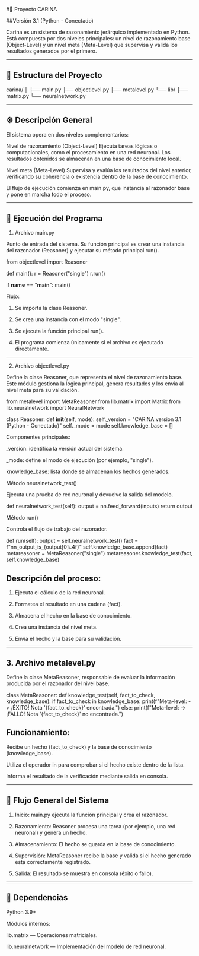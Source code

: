 


#🧠 Proyecto CARINA

##Versión 3.1 (Python - Conectado)

Carina es un sistema de razonamiento jerárquico implementado en Python.
Está compuesto por dos niveles principales: un nivel de razonamiento base (Object-Level) y un nivel meta (Meta-Level) que supervisa y valida los resultados generados por el primero.


---

## 📁 Estructura del Proyecto

carina/
│
├── main.py
├── objectlevel.py
├── metalevel.py
└── lib/
    ├── matrix.py
    └── neuralnetwork.py


---

## ⚙️ Descripción General

El sistema opera en dos niveles complementarios:

Nivel de razonamiento (Object-Level)
Ejecuta tareas lógicas o computacionales, como el procesamiento en una red neuronal.
Los resultados obtenidos se almacenan en una base de conocimiento local.

Nivel meta (Meta-Level)
Supervisa y evalúa los resultados del nivel anterior, verificando su coherencia o existencia dentro de la base de conocimiento.


El flujo de ejecución comienza en main.py, que instancia al razonador base y pone en marcha todo el proceso.


---

## 🚀 Ejecución del Programa

1. Archivo main.py

Punto de entrada del sistema.
Su función principal es crear una instancia del razonador (Reasoner) y ejecutar su método principal run().

from objectlevel import Reasoner

def main():
    r = Reasoner("single")
    r.run()

if __name__ == "__main__":
    main()

Flujo:

1. Se importa la clase Reasoner.


2. Se crea una instancia con el modo "single".


3. Se ejecuta la función principal run().


4. El programa comienza únicamente si el archivo es ejecutado directamente.




---

2. Archivo objectlevel.py

Define la clase Reasoner, que representa el nivel de razonamiento base.
Este módulo gestiona la lógica principal, genera resultados y los envía al nivel meta para su validación.

from metalevel import MetaReasoner
from lib.matrix import Matrix
from lib.neuralnetwork import NeuralNetwork

class Reasoner:
    def __init__(self, mode):
        self._version = "CARINA version 3.1 (Python - Conectado)"
        self._mode = mode
        self.knowledge_base = []

Componentes principales:

_version: identifica la versión actual del sistema.

_mode: define el modo de ejecución (por ejemplo, "single").

knowledge_base: lista donde se almacenan los hechos generados.


Método neuralnetwork_test()

Ejecuta una prueba de red neuronal y devuelve la salida del modelo.

def neuralnetwork_test(self):
    output = nn.feed_forward(inputs)
    return output

Método run()

Controla el flujo de trabajo del razonador.

def run(self):
    output = self.neuralnetwork_test()
    fact = f"nn_output_is_{output[0]:.4f}"
    self.knowledge_base.append(fact)
    metareasoner = MetaReasoner("single")
    metareasoner.knowledge_test(fact, self.knowledge_base)

## Descripción del proceso:

1. Ejecuta el cálculo de la red neuronal.


2. Formatea el resultado en una cadena (fact).


3. Almacena el hecho en la base de conocimiento.


4. Crea una instancia del nivel meta.


5. Envía el hecho y la base para su validación.




---

## 3. Archivo metalevel.py

Define la clase MetaReasoner, responsable de evaluar la información producida por el razonador del nivel base.

class MetaReasoner:
    def knowledge_test(self, fact_to_check, knowledge_base):
        if fact_to_check in knowledge_base:
            print(f"Meta-level: -> ¡ÉXITO! Nota '{fact_to_check}' encontrada.")
        else:
            print(f"Meta-level: -> ¡FALLO! Nota '{fact_to_check}' no encontrada.")

## Funcionamiento:

Recibe un hecho (fact_to_check) y la base de conocimiento (knowledge_base).

Utiliza el operador in para comprobar si el hecho existe dentro de la lista.

Informa el resultado de la verificación mediante salida en consola.



---

## 🧩 Flujo General del Sistema

1. Inicio:
main.py ejecuta la función principal y crea el razonador.


2. Razonamiento:
Reasoner procesa una tarea (por ejemplo, una red neuronal) y genera un hecho.


3. Almacenamiento:
El hecho se guarda en la base de conocimiento.


4. Supervisión:
MetaReasoner recibe la base y valida si el hecho generado está correctamente registrado.


5. Salida:
El resultado se muestra en consola (éxito o fallo).




---

## 🧱 Dependencias

Python 3.9+

Módulos internos:

lib.matrix — Operaciones matriciales.

lib.neuralnetwork — Implementación del modelo de red neuronal.




